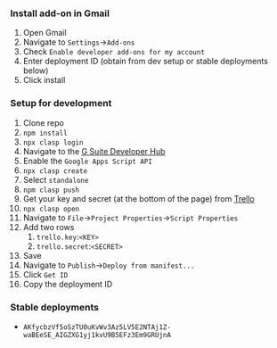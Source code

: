 ### Install add-on in Gmail
1. Open Gmail
1. Navigate to `Settings`->`Add-ons`
1. Check `Enable developer add-ons for my account`
1. Enter deployment ID (obtain from dev setup or stable deployments below)
1. Click install

### Setup for development

1. Clone repo
1. `npm install`
1. `npx clasp login`
1. Navigate to the [G Suite Developer Hub](https://script.google.com/home/usersettings)
1. Enable the `Google Apps Script API`
1. `npx clasp create`
1. Select `standalone`
1. `npm clasp push`
1. Get your key and secret (at the bottom of the page) from [Trello](https://trello.com/app-key)
1. `npx clasp open`
1. Navigate to `File`->`Project Properties`->`Script Properties`
1. Add two rows
    1. `trello.key`:`<KEY>`
    1. `trello.secret`:`<SECRET>`
1. Save
1. Navigate to `Publish`->`Deploy from manifest...`
1. Click `Get ID`
1. Copy the deployment ID

### Stable deployments
* `AKfycbzVf5oSzTU0uKvWv3Az5LV5E2NTAj1Z-waBEeSE_AIGZXG1yj1kvU9B5EFz3Em9GRUjnA`
